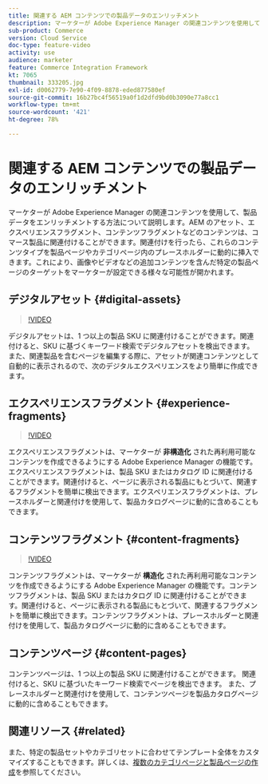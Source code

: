 ```yaml
---
title: 関連する AEM コンテンツでの製品データのエンリッチメント
description: マーケターが Adobe Experience Manager の関連コンテンツを使用して、製品データをエンリッチメントする方法について説明します。アセットや AEM のエクスペリエンスフラグメントなどのコンテンツをコマース製品に関連付けることができます。関連付けを行ったら、これらのコンテンツタイプを製品ページやカテゴリページ内のプレースホルダーに動的に挿入できます。これにより、画像やビデオなどの追加コンテンツを含んだ特定の製品ページのターゲットをマーケターが設定できる様々な可能性が開かれます。
sub-product: Commerce
version: Cloud Service
doc-type: feature-video
activity: use
audience: marketer
feature: Commerce Integration Framework
kt: 7065
thumbnail: 333205.jpg
exl-id: d0062779-7e90-4f09-8878-eded877580ef
source-git-commit: 16b27bc4f56519a0f1d2dfd9bd0b3090e77a8cc1
workflow-type: tm+mt
source-wordcount: '421'
ht-degree: 78%

---
```


# 関連する AEM コンテンツでの製品データのエンリッチメント

マーケターが Adobe Experience Manager の関連コンテンツを使用して、製品データをエンリッチメントする方法について説明します。AEM のアセット、エクスペリエンスフラグメント、コンテンツフラグメントなどのコンテンツは、コマース製品に関連付けることができます。関連付けを行ったら、これらのコンテンツタイプを製品ページやカテゴリページ内のプレースホルダーに動的に挿入できます。これにより、画像やビデオなどの追加コンテンツを含んだ特定の製品ページのターゲットをマーケターが設定できる様々な可能性が開かれます。

## デジタルアセット {#digital-assets}

>[!VIDEO](https://video.tv.adobe.com/v/339121/?quality=12&learn=on)

デジタルアセットは、1 つ以上の製品 SKU に関連付けることができます。関連付けると、SKU に基づくキーワード検索でデジタルアセットを検出できます。 また、関連製品を含むページを編集する際に、アセットが関連コンテンツとして自動的に表示されるので、次のデジタルエクスペリエンスをより簡単に作成できます。

## エクスペリエンスフラグメント {#experience-fragments}

>[!VIDEO](https://video.tv.adobe.com/v/333205/?quality=12&learn=on)

エクスペリエンスフラグメントは、マーケターが **非構造化** された再利用可能なコンテンツを作成できるようにする Adobe Experience Manager の機能です。エクスペリエンスフラグメントは、製品 SKU またはカタログ ID に関連付けることができます。関連付けると、ページに表示される製品にもとづいて、関連するフラグメントを簡単に検出できます。エクスペリエンスフラグメントは、プレースホルダーと関連付けを使用して、製品カタログページに動的に含めることもできます。

## コンテンツフラグメント {#content-fragments}

>[!VIDEO](https://video.tv.adobe.com/v/339182/?quality=12&learn=on)

コンテンツフラグメントは、マーケターが **構造化** された再利用可能なコンテンツを作成できるようにする Adobe Experience Manager の機能です。コンテンツフラグメントは、製品 SKU またはカタログ ID に関連付けることができます。関連付けると、ページに表示される製品にもとづいて、関連するフラグメントを簡単に検出できます。コンテンツフラグメントは、プレースホルダーと関連付けを使用して、製品カタログページに動的に含めることもできます。

## コンテンツページ {#content-pages}

コンテンツページは、1 つ以上の製品 SKU に関連付けることができます。 関連付けると、SKU に基づいたキーワード検索でページを検出できます。 また、プレースホルダーと関連付けを使用して、コンテンツページを製品カタログページに動的に含めることもできます。


## 関連リソース {#related}

また、特定の製品セットやカテゴリセットに合わせてテンプレート全体をカスタマイズすることもできます。詳しくは、[複数のカテゴリページと製品ページの作成](./multi-template-usage.md)を参照してください。
